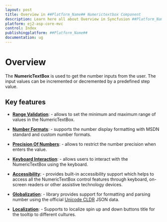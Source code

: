 ```yaml
---
layout: post
title: Overview in ##Platform_Name## Numerictextbox Component
description: Learn here all about Overview in Syncfusion ##Platform_Name## Numerictextbox component and more.
platform: ej2-asp-core-mvc
control: Index
publishingplatform: ##Platform_Name##
documentation: ug
---
```


# Overview

The **NumericTextBox** is used to get the number inputs from the user. The input values can be incremented
or decremented by a predefined step value.

## Key features

* **[Range Validation](./getting-started#range-validation/)**: - allows to set the minimum and maximum range of values in
the NumericTextBox.

* **[Number Formats](./formats/)**: - supports the number display formatting with MSDN standard
and custom number formats.

* **[Precision Of Numbers](./getting-started#precision-of-numbers/)**: - allows to restrict the number precision
when enters the value.

* **[Keyboard Interaction](./accessibility#keyboard-interaction/)**: - allows users to interact with the NumericTextBox
using the keyboard.

* **[Accessibility](./accessibility/)**: - provides built-in accessibility support which helps to access
all the NumericTextBox control features through keyboard, on-screen readers or other assistive technology devices.

* **[Globalization](./globalization/)**: - library provides support for formatting
and parsing number using the official [Unicode CLDR](http://cldr.unicode.org/) JSON data.

* **[Localization](./globalization#localization/)**: - Supports to localize spin up and down buttons title for the tooltip
to different cultures.